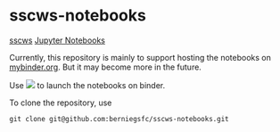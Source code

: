 # sscws-notebooks
[sscws](https://pypi.org/project/sscws/) [Jupyter Notebooks](https://jupyter.org/)

Currently, this repository is mainly to support hosting the notebooks on [mybinder.org](https://mybinder.org/).  But it may become more in the future.

Use <a href="https://mybinder.org/v2/gh/berniegsfc/sscws-notebooks/main" target="_blank"><img src="https://mybinder.org/badge_logo.svg"/></a> to launch the notebooks on binder.

To clone the repository, use
```
git clone git@github.com:berniegsfc/sscws-notebooks.git
```
